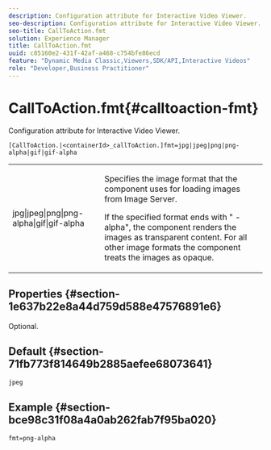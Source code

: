 ```yaml
---
description: Configuration attribute for Interactive Video Viewer.
seo-description: Configuration attribute for Interactive Video Viewer.
seo-title: CallToAction.fmt
solution: Experience Manager
title: CallToAction.fmt
uuid: c85160e2-431f-42af-a468-c754bfe86ecd
feature: "Dynamic Media Classic,Viewers,SDK/API,Interactive Videos"
role: "Developer,Business Practitioner"
---
```


# CallToAction.fmt{#calltoaction-fmt}

Configuration attribute for Interactive Video Viewer.

 `[CallToAction.|<containerId>_callToAction.]fmt=jpg|jpeg|png|png-alpha|gif|gif-alpha`

<table id="table_441553CD34C94A58A9D7CBF772DEDDB6"> 
 <tbody> 
  <tr> 
   <td colname="col1"> <p> <span class="codeph"> jpg|jpeg|png|png-alpha|gif|gif-alpha</span> </p> </td> 
   <td colname="col2"> <p> Specifies the image format that the component uses for loading images from Image Server. </p> <p>If the specified format ends with "<span class="codeph"> -alpha</span>", the component renders the images as transparent content. For all other image formats the component treats the images as opaque. </p> </td> 
  </tr> 
 </tbody> 
</table>

## Properties {#section-1e637b22e8a44d759d588e47576891e6}

Optional.

## Default {#section-71fb773f814649b2885aefee68073641}

`jpeg`

## Example {#section-bce98c31f08a4a0ab262fab7f95ba020}

```
fmt=png-alpha
```

